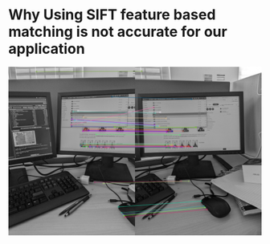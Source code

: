 # Why Using SIFT feature based matching is not accurate for our application

![Alt text](images/desktop_matches.jpg "Title")
